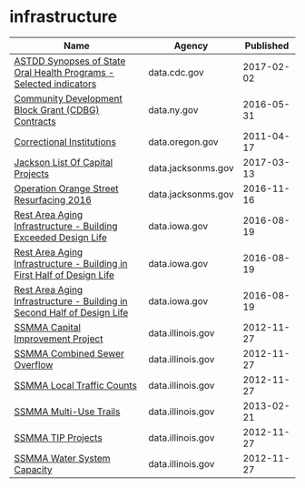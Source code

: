 # infrastructure

Name | Agency | Published
---- | ---- | ---------
[ASTDD Synopses of State Oral Health Programs - Selected indicators](../socrata/vwmz-4ja3.md) | data.cdc.gov | 2017-02-02
[Community Development Block Grant (CDBG) Contracts](../socrata/n9bu-8eic.md) | data.ny.gov | 2016-05-31
[Correctional Institutions](../socrata/fqhs-84r4.md) | data.oregon.gov | 2011-04-17
[Jackson List Of Capital Projects](../socrata/cay5-ipen.md) | data.jacksonms.gov | 2017-03-13
[Operation Orange Street Resurfacing 2016](../socrata/cmts-m2hf.md) | data.jacksonms.gov | 2016-11-16
[Rest Area Aging Infrastructure - Building Exceeded Design Life](../socrata/kyxf-mwrn.md) | data.iowa.gov | 2016-08-19
[Rest Area Aging Infrastructure - Building in First Half of Design Life](../socrata/5cfc-sc7g.md) | data.iowa.gov | 2016-08-19
[Rest Area Aging Infrastructure - Building in Second Half of Design Life](../socrata/rj5h-mcx6.md) | data.iowa.gov | 2016-08-19
[SSMMA Capital Improvement Project](../socrata/4wsa-83m3.md) | data.illinois.gov | 2012-11-27
[SSMMA Combined Sewer Overflow](../socrata/5yuf-j7kn.md) | data.illinois.gov | 2012-11-27
[SSMMA Local Traffic Counts](../socrata/ru3b-73t6.md) | data.illinois.gov | 2012-11-27
[SSMMA Multi-Use Trails](../socrata/4n29-iu8g.md) | data.illinois.gov | 2013-02-21
[SSMMA TIP Projects](../socrata/wc9j-ps8n.md) | data.illinois.gov | 2012-11-27
[SSMMA Water System Capacity](../socrata/vj9h-5kps.md) | data.illinois.gov | 2012-11-27

